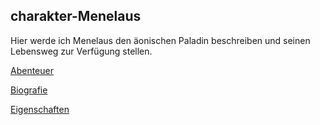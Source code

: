 ## charakter-Menelaus

Hier werde ich Menelaus den äonischen Paladin beschreiben und seinen Lebensweg zur Verfügung stellen.

[Abenteuer](abenteuer.md)

[Biografie](biografie.md)

[Eigenschaften](eigenschaften.txt)
